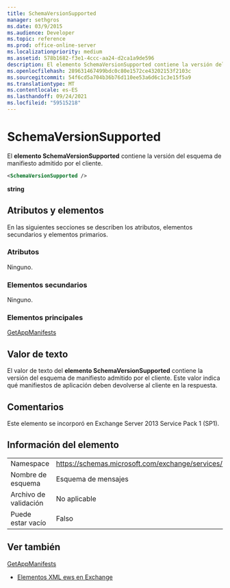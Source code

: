 ```yaml
---
title: SchemaVersionSupported
manager: sethgros
ms.date: 03/9/2015
ms.audience: Developer
ms.topic: reference
ms.prod: office-online-server
ms.localizationpriority: medium
ms.assetid: 578b1682-f3e1-4ccc-aa24-d2ca1a9de596
description: El elemento SchemaVersionSupported contiene la versión del esquema de manifiesto admitido por el cliente.
ms.openlocfilehash: 289631467499bdc0c80e1572ce43202153f2103c
ms.sourcegitcommit: 54f6cd5a704b36b76d110ee53a6d6c1c3e15f5a9
ms.translationtype: MT
ms.contentlocale: es-ES
ms.lasthandoff: 09/24/2021
ms.locfileid: "59515218"
---
```

# <a name="schemaversionsupported"></a>SchemaVersionSupported

El **elemento SchemaVersionSupported** contiene la versión del esquema de manifiesto admitido por el cliente. 
  
```XML
<SchemaVersionSupported />
```

 **string**
## <a name="attributes-and-elements"></a>Atributos y elementos

En las siguientes secciones se describen los atributos, elementos secundarios y elementos primarios.
  
### <a name="attributes"></a>Atributos

Ninguno.
  
### <a name="child-elements"></a>Elementos secundarios

Ninguno.
  
### <a name="parent-elements"></a>Elementos principales

[GetAppManifests](getappmanifests.md)
  
## <a name="text-value"></a>Valor de texto

El valor de texto del **elemento SchemaVersionSupported** contiene la versión del esquema de manifiesto admitido por el cliente. Este valor indica qué manifiestos de aplicación deben devolverse al cliente en la respuesta. 
  
## <a name="remarks"></a>Comentarios

Este elemento se incorporó en Exchange Server 2013 Service Pack 1 (SP1).
  
## <a name="element-information"></a>Información del elemento

|||
|:-----|:-----|
|Namespace  <br/> | https://schemas.microsoft.com/exchange/services/2006/messages  <br/> |
|Nombre de esquema  <br/> |Esquema de mensajes  <br/> |
|Archivo de validación  <br/> |No aplicable  <br/> |
|Puede estar vacío  <br/> |Falso  <br/> |
   
## <a name="see-also"></a>Ver también



[GetAppManifests](getappmanifests.md)


- [Elementos XML ews en Exchange](ews-xml-elements-in-exchange.md)

